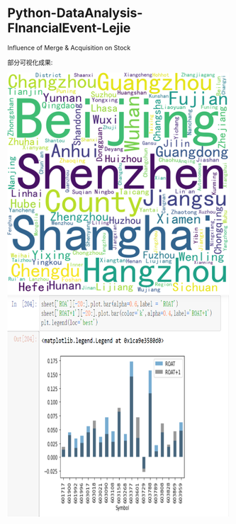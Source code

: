 # Python-DataAnalysis-FInancialEvent-Lejie
Influence of Merge &amp; Acquisition on Stock  

部分可视化成果:  

<img src = 'TarCity.png' width = '500' height ='500'>
<img src = 'ROAtable.png' width = '500' height ='500'>

